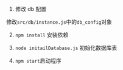 1. 修改 db 配置

修改`src/db/instance.js`中的`db_config`对象

2. `npm install` 安装依赖

3. `node initailDatabase.js` 初始化数据库表

4. `npm start`启动程序
